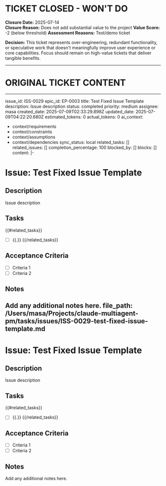 # TICKET CLOSED - WON'T DO

**Closure Date:** 2025-07-14  
**Closure Reason:** Does not add substantial value to the project
**Value Score:** -2 (below threshold)
**Assessment Reasons:** Test/demo ticket

**Decision:** This ticket represents over-engineering, redundant functionality, or speculative work that doesn't meaningfully improve user experience or core capabilities. Focus should remain on high-value tickets that deliver tangible benefits.

---

# ORIGINAL TICKET CONTENT

---
issue_id: ISS-0029
epic_id: EP-0003
title: Test Fixed Issue Template
description: Issue description
status: completed
priority: medium
assignee: masa
created_date: 2025-07-09T02:33:29.898Z
updated_date: 2025-07-09T04:22:20.680Z
estimated_tokens: 0
actual_tokens: 0
ai_context:
  - context/requirements
  - context/constraints
  - context/assumptions
  - context/dependencies
sync_status: local
related_tasks: []
related_issues: []
completion_percentage: 100
blocked_by: []
blocks: []
content: |-
  # Issue: Test Fixed Issue Template

  ## Description
  Issue description

  ## Tasks
  {{#related_tasks}}
  - [ ] {{.}}
  {{/related_tasks}}

  ## Acceptance Criteria
  - [ ] Criteria 1
  - [ ] Criteria 2

  ## Notes
  Add any additional notes here.
file_path: /Users/masa/Projects/claude-multiagent-pm/tasks/issues/ISS-0029-test-fixed-issue-template.md
---

# Issue: Test Fixed Issue Template

## Description
Issue description

## Tasks
{{#related_tasks}}
- [ ] {{.}}
{{/related_tasks}}

## Acceptance Criteria
- [ ] Criteria 1
- [ ] Criteria 2

## Notes
Add any additional notes here.
